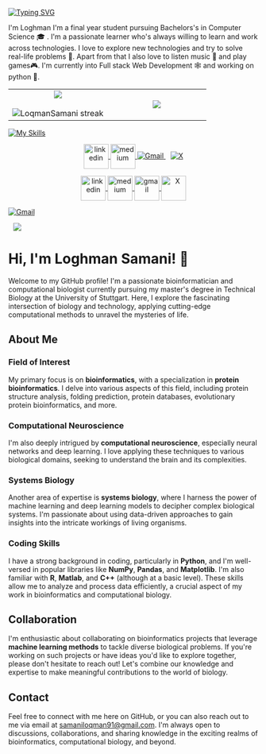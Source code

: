 
[![Typing SVG](https://readme-typing-svg.demolab.com?font=Fira+Code&weight=600&size=34&duration=2000&pause=500&color=922104&background=000000&center=true&vCenter=true&multiline=true&width=700&height=160&lines=Hello+there!;I'm+Loqman;Welcome+to+my+GitHub+profile)](https://git.io/typing-svg)





 I'm Loghman I'm a final year student pursuing Bachelors's in Computer Science 🎓 . I'm a passionate learner who's always willing to learn and work across technologies. I love to explore new technologies and try to solve real-life problems 🚀. Apart from that I also love to listen music 🎵 and play games🎮. I'm currently into Full stack Web Development 🕸️ and working on python 🐍. 






<!--- stats & Trophy (start) -->
<p align="center">
  <!--- stats (start) -->
<table align="center">
<tr border="none">
<td width="50%" align="center">
  
  <img  align="center"  src="https://github-readme-stats.vercel.app/api?username=LoqmanSamani&theme=algolia&show_icons=true&count_private=true&bg_color=000000" />
  <br></br>
  <img  title="🔥 Get streak stats for your profile at git.io/streak-stats" alt="LoqmanSamani streak" src="https://github-readme-streak-stats.herokuapp.com/?user=LoqmanSamani&theme=dark&hide_border=false&bg_color=000000" /> 
</td>

<td width="50%" align="center">

  <img  align="center"  src="https://github-readme-stats.anuraghazra1.vercel.app/api/top-langs/?username=LoqmanSamani&theme=algolia&hide_border=false&no-bg=true&no-frame=true&langs_count=10&bg_color=000000"/>
  
  </td>
</tr>
</table>
<!--- stats (end) -->




<!--tech stack icons-->
[![My Skills](https://skillicons.dev/icons?i=python,r,html,mysql,matlab,tensorflow,pytorch,pycharm,vscode,anaconda,linux,mint,ubuntu,windows,redhat,vim,git,github,md,latex&perline=10)](https://skillicons.dev)









<!--icons and links-->
<p align="center">
  <a href="https://www.linkedin.com/in/loghman-samani-8a5208199/" target="blank">
    <img align="center" src="https://user-images.githubusercontent.com/88904952/234979284-68c11d7f-1acc-4f0c-ac78-044e1037d7b0.png" alt="linkedin" height="50" width="50" />
  </a>
  <a href="https://medium.com/@samaniloqman91" target="blank">
    <img align="center" src="https://user-images.githubusercontent.com/88904952/234982196-562aea17-5532-4550-8c08-1c7cb994a541.png" alt="medium" height="50" width="50" />
  </a>
  <a href="mailto:samaniloqman91@gmail.com">
    <img src="https://img.icons8.com/bubbles/50/000000/gmail.png" alt="Gmail" />
  </a>
  <a style="margin-left: 10px;" target="_blank" href="https://x.com/Loqman_Samani">
    <img src="https://img.icons8.com/doodle/1x/twitter-squared--v2.png" alt="X" />
  </a>
</p>























<!--icons and links-->
<p align="center">
  <a href="https://www.linkedin.com/in/loghman-samani-8a5208199/" target="blank">
    <img align="center" src="https://user-images.githubusercontent.com/88904952/234979284-68c11d7f-1acc-4f0c-ac78-044e1037d7b0.png" alt="linkedin" height="50" width="50" />
  </a>
  <a href="https://medium.com/@samaniloqman91" target="blank">
    <img align="center" src="https://user-images.githubusercontent.com/88904952/234982196-562aea17-5532-4550-8c08-1c7cb994a541.png" alt="medium" height="50" width="50" />
  </a>
  <a href="mailto:samaniloqman91@gmail.com" target="blank">
    <img align="center" src="https://user-images.githubusercontent.com/88904952/235142328-0c252d39-8422-4f60-84c1-1b93f2ee3596.png" alt="gmail" height="50" width="50" />
  </a>
  <a href="https://x.com/Loqman_Samani" target="blank">
    <img align="center" src="https://user-images.githubusercontent.com/88904952/235140491-51f3fa4f-55a2-455a-a5e6-0310164c3331.png" alt="X" height="50" width="50" />
  </a>
</p>


<a href="mailto:candida.noronha18@gmail.com"><img src="https://img.icons8.com/bubbles/50/000000/gmail.png" alt="Gmail"/></a>

<a style="margin-left: 10px;" target="_blank" href="https://twitter.com/100rabhcsmc">
			<img src="https://img.icons8.com/doodle/1x/twitter-squared--v2.png" ></a>













# Hi, I'm Loghman Samani! 👋

Welcome to my GitHub profile! I'm a passionate bioinformatician and computational biologist currently pursuing my master's degree in Technical Biology at the University of Stuttgart. Here, I explore the fascinating intersection of biology and technology, applying cutting-edge computational methods to unravel the mysteries of life.

## About Me

### Field of Interest
My primary focus is on **bioinformatics**, with a specialization in **protein bioinformatics**. I delve into various aspects of this field, including protein structure analysis, folding prediction, protein databases, evolutionary protein bioinformatics, and more.

### Computational Neuroscience
I'm also deeply intrigued by **computational neuroscience**, especially neural networks and deep learning. I love applying these techniques to various biological domains, seeking to understand the brain and its complexities.

### Systems Biology
Another area of expertise is **systems biology**, where I harness the power of machine learning and deep learning models to decipher complex biological systems. I'm passionate about using data-driven approaches to gain insights into the intricate workings of living organisms.

### Coding Skills
I have a strong background in coding, particularly in **Python**, and I'm well-versed in popular libraries like **NumPy**, **Pandas**, and **Matplotlib**. I'm also familiar with **R**, **Matlab**, and **C++** (although at a basic level). These skills allow me to analyze and process data efficiently, a crucial aspect of my work in bioinformatics and computational biology.

## Collaboration

I'm enthusiastic about collaborating on bioinformatics projects that leverage **machine learning methods** to tackle diverse biological problems. If you're working on such projects or have ideas you'd like to explore together, please don't hesitate to reach out! Let's combine our knowledge and expertise to make meaningful contributions to the world of biology.

## Contact

Feel free to connect with me here on GitHub, or you can also reach out to me via email at samaniloqman91@gmail.com. I'm always open to discussions, collaborations, and sharing knowledge in the exciting realms of bioinformatics, computational biology, and beyond.


